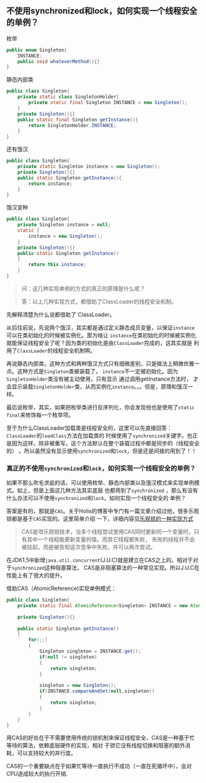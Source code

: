 ## 不使用synchronized和lock，如何实现一个线程安全的单例？
枚举
```java
public enum Singleton{
    INSTANCE;
    public void whateverMethod(){}
}

```
静态内部类
```java
public class Singleton{
    private static class SingletonHolder{
        private static final Singleton INSTANCE = new Singleton();
    }
    private Singleton(){}
    public static final Singleton getInstance(){
        return SingletonHolder.INSTANCE;
    }
}
```
还有饿汉
```java
public class Singleton{
    private static Singleton instance = new Singleton();
    private Singleton(){}
    public static Singleton getInstance(){
        return instance;
    }
}
```
饿汉变种
```java
public class Singleton{
    private Singleton instance = null;
    static {
        instance = new Singleton();
    }
    private Singleton(){}
    public static Singleton getInstance()
    {
        return this.instance;
    }
}

```
>问：这几种实现单例的方式的真正的原理是什么呢？

>答：以上几种实现方式，都借助了ClassLoader的线程安全机制。

先解释清楚为什么说都借助了`ClassLoader。

从后往前说，先说两个饿汉，其实都是通过定义静态成员变量，以保证`instance`可以在类初始化的时候被实例化。那为啥让
`instance`在类初始化的时候被实例化就能保证线程安全了呢？因为类的初始化是由`ClassLoader`完成的，这其实就是
利用了`ClassLoader`的线程安全机制啊。

再说静态内部类，这种方式和两种饿汉方式只有细微差别，只是做法上稍微优雅一点。这种方式是`Singleton`类被装载了，
`instance`不一定被初始化。因为`SingletonHolder`类没有被主动使用，只有显示 通过调用getInstance方法时，
才会显示装载`SingletonHolder`类，从而实例化`instance`。。。但是，原理和饿汉一样。

最后说枚举，其实，如果把枚举类进行反序列化，你会发现他也是使用了`static final`来修饰每一个枚举项。

至于为什么ClassLoader加载类是线程安全的，这里可以先直接回答：`ClassLoader`的`loadClass`方法在加载类的
时候使用了`synchronized`关键字。也正是因为这样，除非被重写，这个方法默认在整个装载过程中都是同步的（线程安全的）
。所以虽然没有显示使用`synchronized`和`lock`，但是还是间接的用到了！！

### 真正的不使用`synchronized`和`lock`，如何实现一个线程安全的单例？
如果不那么吹毛求疵的话，可以使用枚举、静态内部类以及饿汉模式来实现单例模式。如上，但是上面这几种方法其实底层
也都用到了`synchronized` ，那么有没有什么办法可以不使用`synchronized`和`lock`，如何实现一个线程安全的
单例？

答案是有的，那就是`CAS`。关于Holis的博客中专门有一篇文章介绍过他，很多乐观锁都是基于`CAS`实现的。这里简单介绍
一下，详细内容见[乐观锁的一种实现方式](http://www.hollischuang.com/archives/1537)
>CAS是项乐观锁技术，当多个线程尝试使用CAS同时更新同一个变量时，只有其中一个线程能更新变量的值。而其它线程都失败，
失败的线程并不会被挂起，而是被告知这次竞争中失败，并可以再次尝试。

在JDK1.5中新增`java.util.concurrent`(J.U.C)就是建立在CAS之上的。相对于对于`synchronized`这种阻塞算法，
CAS是非阻塞算法的一种常见实现。所以J.U.C在性能上有了很大的提升。

借助CAS（AtomicReference)实现单例模式：
```java
public class Singleton{
    private static final AtomicReference<Singleton> INSTANCE = new AtomicReference<Singleton>();
    
    private Singleton(){}
    
    public static Singleton getInstance()
    {
        for(;;)
        {
            Singleton singleton = INSTANCE.get();
            if(null != singleton)
            {
                return singleton;
            }
            
            singleton = new Singleton();
            if(INSTANCE.compareAndSet(null,singleton))
            {
                return singleton;
            }
        }
    }
}
```
用CAS的好处在于不需要使用传统的锁机制来保证线程安全，CAS是一种基于忙等待的算法，依赖底层硬件的实现，相对
于锁它没有线程切换和阻塞的额外消耗，可以支持较大的并行度。

CAS的一个重要缺点在于如果忙等待一直执行不成功（一直在死循环中），会对CPU造成较大的执行开销.